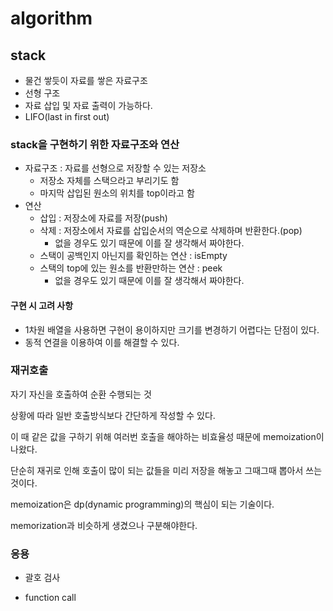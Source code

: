 # algorithm

## stack

- 물건 쌓듯이 자료를 쌓은 자료구조
- 선형 구조
- 자료 삽입 및 자료 출력이 가능하다.
- LIFO(last in first out)

### stack을 구현하기 위한 자료구조와 연산

- 자료구조 : 자료를 선형으로 저장할 수 있는 저장소
  - 저장소 자체를 스택으라고 부리기도 함
  - 마지막 삽입된 원소의 위치를 top이라고 함
- 연산
  - 삽입 : 저장소에 자료를 저장(push)
  - 삭제 : 저장소에서 자료를 삽입순서의 역순으로 삭제하며 반환한다.(pop)
    - 없을 경우도 있기 때문에 이를 잘 생각해서 짜야한다.
  - 스택이 공백인지 아닌지를 확인하는 연산 : isEmpty
  - 스택의 top에 있는 원소를 반환만하는 연산 : peek
    - 없을 경우도 있기 때문에 이를 잘 생각해서 짜야한다.

#### 구현 시 고려 사항

- 1차원 배열을 사용하면 구현이 용이하지만 크기를 변경하기 어렵다는 단점이 있다.
- 동적 연결을 이용하여 이를 해결할 수 있다.

### 재귀호출

자기 자신을 호출하여 순환 수행되는 것

상황에 따라 일반 호출방식보다 간단하게 작성할 수 있다.

이 때 같은 값을 구하기 위해 여러번 호출을 해야하는 비효율성 때문에 memoization이 나왔다.

단순히 재귀로 인해 호출이 많이 되는 값들을 미리 저장을 해놓고 그때그때  뽑아서 쓰는 것이다.

memoization은 dp(dynamic programming)의 핵심이 되는 기술이다.

memorization과 비슷하게 생겼으나 구분해야한다.


### 응용

- 괄호 검사

- function call

